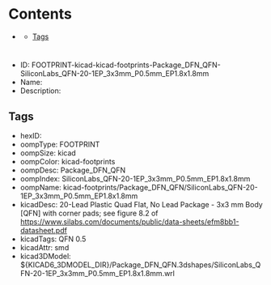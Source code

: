 



Contents
========

* [](#)
	* [Tags](#tags)

# 

- ID: FOOTPRINT-kicad-kicad-footprints-Package_DFN_QFN-SiliconLabs_QFN-20-1EP_3x3mm_P0.5mm_EP1.8x1.8mm
- Name: 
- Description: 

## Tags

- hexID: 
- oompType: FOOTPRINT
- oompSize: kicad
- oompColor: kicad-footprints
- oompDesc: Package_DFN_QFN
- oompIndex: SiliconLabs_QFN-20-1EP_3x3mm_P0.5mm_EP1.8x1.8mm
- oompName: kicad-footprints/Package_DFN_QFN/SiliconLabs_QFN-20-1EP_3x3mm_P0.5mm_EP1.8x1.8mm
- kicadDesc: 20-Lead Plastic Quad Flat, No Lead Package - 3x3 mm Body [QFN] with corner pads; see figure 8.2 of https://www.silabs.com/documents/public/data-sheets/efm8bb1-datasheet.pdf
- kicadTags: QFN 0.5
- kicadAttr: smd
- kicad3DModel: ${KICAD6_3DMODEL_DIR}/Package_DFN_QFN.3dshapes/SiliconLabs_QFN-20-1EP_3x3mm_P0.5mm_EP1.8x1.8mm.wrl

